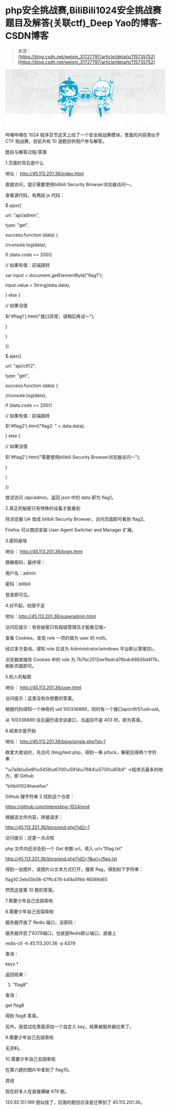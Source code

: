 <!--yml
category: 未分类
date: 2022-04-26 14:41:46
-->

# php安全挑战赛,BiliBili1024安全挑战赛题目及解答(关联ctf)_Deep Yao的博客-CSDN博客

> 来源：[https://blog.csdn.net/weixin_31727797/article/details/115735752](https://blog.csdn.net/weixin_31727797/article/details/115735752)

![bilibililogo.jpg](img/381d5def8198e337818887f5824e4a50.png)

哔哩哔哩在 1024 程序员节这天上线了一个安全挑战赛模块，里面的内容类似于 CTF 挑战赛，目前共有 10 道题目供用户参与解答。

题目与解答过程/答案

1.页面的背后是什么

地址： http://45.113.201.36/index.html

直接访问，提示需要使用bilibili Security Browser浏览器访问～。

查看源代码，有两段 js 代码：

$.ajax({

url: "api/admin",

type: "get",

success:function (data) {

//console.log(data);

if (data.code == 200){

// 如果有值：前端跳转

var input = document.getElementById("flag1");

input.value = String(data.data);

} else {

// 如果没值

$('#flag1').html("接口异常，请稍后再试～");

}

}

})

$.ajax({

url: "api/ctf/2",

type: "get",

success:function (data) {

//console.log(data);

if (data.code == 200){

// 如果有值：前端跳转

$('#flag2').html("flag2: " + data.data);

} else {

// 如果没值

$('#flag2').html("需要使用bilibili Security Browser浏览器访问～");

}

}

})

尝试访问 /api/admin，返回 json 中的 data 即为 flag1。

2.真正的秘密只有特殊的设备才能看到

将浏览器 UA 改成 bilibili Security Browser，访问页面即可看到 flag2。

Firefox 可以商店安装 User-Agent Switcher and Manager 扩展。

3.密码是啥

地址： http://45.113.201.36/login.html

猜解密码，最终得：

用户名：admin

密码：bilibili

登录即可见。

4.对不起，权限不足

地址：http://45.113.201.36/superadmin.html

访问后提示：有些秘密只有超级管理员才能看见哦~

查看 Cookies，发现 role 一项的值为 user 的 md5。

经过多方查询，得知 role 应该为 Administrator(windows 平台默认管理员)。

浏览器直接改 Cookies 中的 role 为 7b7bc2512ee1fedcd76bdc68926d4f7b，刷新页面即可。

5.别人的秘密

地址： http://45.113.201.36/user.html

访问提示：这里没有你想要的答案。

根据代码得知一个神奇的 uid 100336889，同时有一个接口api/ctf/5?uid=uid。

从 100336889 往后遍历请求该接口，当返回不是 403 时，即为答案。

6.结束亦是开始

地址： http://45.113.201.36/blog/single.php?id=1

群里大佬说的，先访问 /blog/test.php，得到一串 jsfuck，解密后得两个字符串：

"\u7a0b\u5e8f\u5458\u6700\u591a\u7684\u5730\u65b9" ->程序员最多的地方，即 Github

"bilibili1024havefun"

Github 搜字符串 2 找到这个仓库：

https://github.com/interesting-1024/end

根据该文件内容，拼接请求：

http://45.113.201.36/blog/end.php?id[]=1

访问提示：还差一点点啦

php 文件内还涉及到一个 Get 参数 url，填入 url=”/flag.txt”

http://45.113.201.36/blog/end.php?id[]=1&url=/flag.txt

得到一张图片，该图片以文本方式打开，搜索 flag，得到如下字符串：

flag10:2ebd3b08-47ffc478-b49a5f9d-f6099d65

然而这是第 10 题的答案。

7.需要少年自己去探索啦

8.需要少年自己去探索啦

服务器开放了 Redis 端口，没密码：

服务器开启了6379端口，也就是Redis默认端口，直接上

redis-cli -h 45.113.201.36 -p 6379

查询：

keys *

返回结果：

1) "flag8"

查询：

get flag8

得到 flag8 答案。

另外，我尝试往里面添加一个自定义 key，结果被服务器拉黑了。

9.需要少年自己去探索啦

无资料。

10.需要少年自己去探索啦

在第六题的图片中拿到了 flag10。

其他

现在好多人在直接爆破 679 题。

120.92.151.189 貌似挂了，后面的题目应该是迁移到了 45.113.201.36。